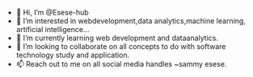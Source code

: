 - 👋 Hi, I’m @Esese-hub
- 👀 I’m interested in webdevelopment,data analytics,machine learning, artificial intelligence...
- 🌱 I’m currently learning web development and dataanalytics.
- 💞️ I’m looking to collaborate on all concepts to do with software technology study and application.
- 📫 Reach out to me on all social media handles ~sammy esese.

<!---
Esese-hub/Esese-hub is a ✨ special ✨ repository because its `README.md` (this file) appears on your GitHub profile.
You can click the Preview link to take a look at your changes.
--->

